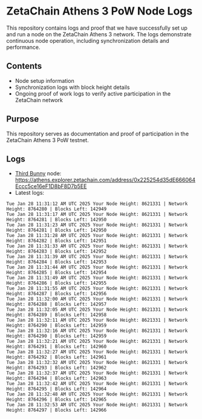 # ZetaChain Athens 3 PoW Node Logs
This repository contains logs and proof that we have successfully set up and run a node on the ZetaChain Athens 3 network. The logs demonstrate continuous node operation, including synchronization details and performance.

## Contents
- Node setup information
- Synchronization logs with block height details
- Ongoing proof of work logs to verify active participation in the ZetaChain network

## Purpose
This repository serves as documentation and proof of participation in the ZetaChain Athens 3 PoW testnet.

## Logs

- [Third Bunny](https://thirdbunny.xyz/) node: https://athens.explorer.zetachain.com/address/0x225254d35dE666064Eccc5ce16eF1D8bF8D7b5EE
- Latest logs:
```
Tue Jan 28 11:31:12 AM UTC 2025 Your Node Height: 8621331 | Network Height: 8764280 | Blocks Left: 142949
Tue Jan 28 11:31:17 AM UTC 2025 Your Node Height: 8621331 | Network Height: 8764281 | Blocks Left: 142950
Tue Jan 28 11:31:23 AM UTC 2025 Your Node Height: 8621331 | Network Height: 8764281 | Blocks Left: 142950
Tue Jan 28 11:31:28 AM UTC 2025 Your Node Height: 8621331 | Network Height: 8764282 | Blocks Left: 142951
Tue Jan 28 11:31:33 AM UTC 2025 Your Node Height: 8621331 | Network Height: 8764283 | Blocks Left: 142952
Tue Jan 28 11:31:39 AM UTC 2025 Your Node Height: 8621331 | Network Height: 8764284 | Blocks Left: 142953
Tue Jan 28 11:31:44 AM UTC 2025 Your Node Height: 8621331 | Network Height: 8764285 | Blocks Left: 142954
Tue Jan 28 11:31:49 AM UTC 2025 Your Node Height: 8621331 | Network Height: 8764286 | Blocks Left: 142955
Tue Jan 28 11:31:55 AM UTC 2025 Your Node Height: 8621331 | Network Height: 8764287 | Blocks Left: 142956
Tue Jan 28 11:32:00 AM UTC 2025 Your Node Height: 8621331 | Network Height: 8764288 | Blocks Left: 142957
Tue Jan 28 11:32:05 AM UTC 2025 Your Node Height: 8621331 | Network Height: 8764289 | Blocks Left: 142958
Tue Jan 28 11:32:11 AM UTC 2025 Your Node Height: 8621331 | Network Height: 8764290 | Blocks Left: 142959
Tue Jan 28 11:32:16 AM UTC 2025 Your Node Height: 8621331 | Network Height: 8764290 | Blocks Left: 142959
Tue Jan 28 11:32:21 AM UTC 2025 Your Node Height: 8621331 | Network Height: 8764291 | Blocks Left: 142960
Tue Jan 28 11:32:27 AM UTC 2025 Your Node Height: 8621331 | Network Height: 8764292 | Blocks Left: 142961
Tue Jan 28 11:32:32 AM UTC 2025 Your Node Height: 8621331 | Network Height: 8764293 | Blocks Left: 142962
Tue Jan 28 11:32:37 AM UTC 2025 Your Node Height: 8621331 | Network Height: 8764294 | Blocks Left: 142963
Tue Jan 28 11:32:42 AM UTC 2025 Your Node Height: 8621331 | Network Height: 8764295 | Blocks Left: 142964
Tue Jan 28 11:32:48 AM UTC 2025 Your Node Height: 8621331 | Network Height: 8764296 | Blocks Left: 142965
Tue Jan 28 11:32:53 AM UTC 2025 Your Node Height: 8621331 | Network Height: 8764297 | Blocks Left: 142966
```
